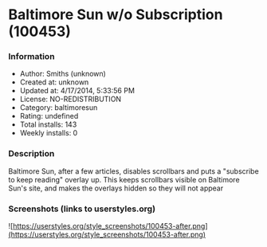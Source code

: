 # Baltimore Sun w/o Subscription (100453)

### Information
- Author: Smiths (unknown)
- Created at: unknown
- Updated at: 4/17/2014, 5:33:56 PM
- License: NO-REDISTRIBUTION
- Category: baltimoresun
- Rating: undefined
- Total installs: 143
- Weekly installs: 0


### Description
Baltimore Sun, after a few articles, disables scrollbars and puts a "subscribe to keep reading" overlay up.
This keeps scrollbars visible on Baltimore Sun's site, and makes the overlays hidden so they will not appear


### Screenshots (links to userstyles.org)
![https://userstyles.org/style_screenshots/100453-after.png](https://userstyles.org/style_screenshots/100453-after.png)


